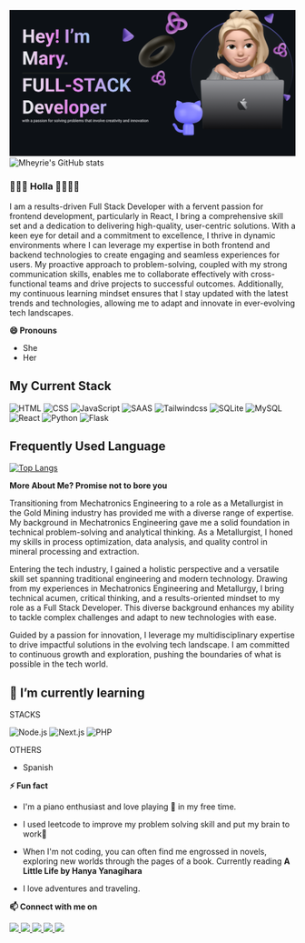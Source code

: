 ![Mheyrie Github](img/banner.png)
![Mheyrie's GitHub stats](https://github-readme-stats.vercel.app/api?username=mheyrie&show_icons=true&theme=radical)

### 👋👋👋 Holla 👋👋👋👋
I am a results-driven Full Stack Developer with a fervent passion for frontend development, particularly in React, I bring a comprehensive skill set and a dedication to delivering high-quality, user-centric solutions. With a keen eye for detail and a commitment to excellence, I thrive in dynamic environments where I can leverage my expertise in both frontend and backend technologies to create engaging and seamless experiences for users. My proactive approach to problem-solving, coupled with my strong communication skills, enables me to collaborate effectively with cross-functional teams and drive projects to successful outcomes. Additionally, my continuous learning mindset ensures that I stay updated with the latest trends and technologies, allowing me to adapt and innovate in ever-evolving tech landscapes. 




**😄 Pronouns**
- She
- Her
## My Current Stack
![HTML](    https://img.shields.io/badge/HTML-239120?style=for-the-badge&logo=html5&logoColor=white)
![CSS](https://img.shields.io/badge/CSS-239120?&style=for-the-badge&logo=css3&logoColor=white)
![JavaScript](https://img.shields.io/badge/JavaScript-F7DF1E?style=for-the-badge&logo=javascript&logoColor=black)
![SAAS](https://img.shields.io/badge/Sass-CC6699?style=for-the-badge&logo=sass&logoColor=white)
![Tailwindcss](https://img.shields.io/badge/tailwindcss-000000?style=for-the-badge&logo=tailwindcss&logoColor=white)
![SQLite](https://img.shields.io/badge/SQLite-07405E?style=for-the-badge&logo=sqlite&logoColor=white)
![MySQL](https://img.shields.io/badge/MySQL-005C84?style=for-the-badge&logo=mysql&logoColor=white)
![React](https://img.shields.io/badge/React-20232A?style=for-the-badge&logo=react&logoColor=61DAFB)
![Python](https://img.shields.io/badge/Python-14354C?style=for-the-badge&logo=python&logoColor=white)
![Flask](https://img.shields.io/badge/Flask-000000?style=for-the-badge&logo=flask&logoColor=white)
    
    




## Frequently Used Language
[![Top Langs](https://github-readme-stats.vercel.app/api/top-langs/?username=mheyrie&layout=pie)](https://github.com/mheyrie/github-readme-stats)


**More About Me? Promise not to bore you**

Transitioning from Mechatronics Engineering to a role as a Metallurgist in the Gold Mining industry has provided me with a diverse range of expertise. My background in Mechatronics Engineering gave me a solid foundation in technical problem-solving and analytical thinking. As a Metallurgist, I honed my skills in process optimization, data analysis, and quality control in mineral processing and extraction.

Entering the tech industry, I gained a holistic perspective and a versatile skill set spanning traditional engineering and modern technology. Drawing from my experiences in Mechatronics Engineering and Metallurgy, I bring technical acumen, critical thinking, and a results-oriented mindset to my role as a Full Stack Developer. This diverse background enhances my ability to tackle complex challenges and adapt to new technologies with ease.

Guided by a passion for innovation, I leverage my multidisciplinary expertise to drive impactful solutions in the evolving tech landscape. I am committed to continuous growth and exploration, pushing the boundaries of what is possible in the tech world.

## **🌱 I’m currently learning**

STACKS

![Node.js](https://img.shields.io/badge/Node.js-43853D?style=for-the-badge&logo=node.js&logoColor=white)
![Next.js](https://img.shields.io/badge/next.js-000000?style=for-the-badge&logo=nextdotjs&logoColor=white)
![PHP](https://img.shields.io/badge/PHP-777BB4?style=for-the-badge&logo=php&logoColor=white)

OTHERS 
- Spanish 


**⚡ Fun fact**

- I'm a piano enthusiast and love playing 🎹 in my free time.

- I used leetcode to improve my problem solving skill and put my brain to work🙂

- When I'm not coding, you can often find me engrossed in novels, exploring new worlds through the pages of a book. Currently reading **A Little Life by Hanya Yanagihara**

- I love adventures and traveling. 

**📫 Connect with me on** 

<a href="linkedin.com/in/oladele-mary" target="_blank">
    <img src="https://img.shields.io/badge/LinkedIn-0077B5?style=for-the-badge&logo=linkedin&logoColor=white" >
</a>
<a href="mailto:omota4fidelity@gmail.com" target="_blank">
    <img src="https://img.shields.io/badge/Gmail-D14836?style=for-the-badge&logo=gmail&logoColor=white" >
</a>
<a href="https://twitter.com/mheyriemheyrie" target="_blank">
    <img src="https://img.shields.io/badge/Twitter-1DA1F2?style=for-the-badge&logo=twitter&logoColor=white" >
</a>
<a href="https://dev.to/mheyrie" target="_blank">
    <img src="https://img.shields.io/badge/dev.to-0A0A0A?style=for-the-badge&logo=devdotto&logoColor=white">
</a>
<a href="https://mheyrietechie.slack.com" target="_blank">
    <img src="https://img.shields.io/badge/Slack-4A154B?style=for-the-badge&logo=slack&logoColor=white">
</a>



